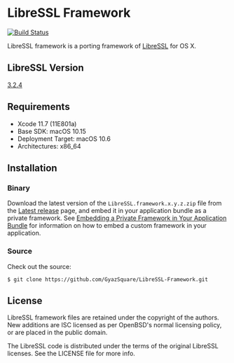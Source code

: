 # LibreSSL Framework

[![Build Status](https://travis-ci.com/GyazSquare/LibreSSL-Framework.svg?branch=master)](https://travis-ci.com/GyazSquare/LibreSSL-Framework)

LibreSSL framework is a porting framework of [LibreSSL](http://www.libressl.org) for OS X.

## LibreSSL Version

[3.2.4](https://ftp.openbsd.org/pub/OpenBSD/LibreSSL/libressl-3.2.4-relnotes.txt)

## Requirements

* Xcode 11.7 (11E801a)
* Base SDK: macOS 10.15
* Deployment Target: macOS 10.6
* Architectures: x86_64

## Installation

### Binary

Download the latest version of the `LibreSSL.framework.x.y.z.zip` file from the [Latest release](https://github.com/GyazSquare/LibreSSL-Framework/releases/latest) page, and embed it in your application bundle as a private framework. See [Embedding a Private Framework in Your Application Bundle](https://developer.apple.com/library/mac/documentation/MacOSX/Conceptual/BPFrameworks/Tasks/CreatingFrameworks.html#//apple_ref/doc/uid/20002258-106880) for information on how to embed a custom framework in your application.

### Source

Check out the source:

```shell
$ git clone https://github.com/GyazSquare/LibreSSL-Framework.git
```

## License

LibreSSL framework files are retained under the copyright of the authors. New additions are ISC licensed as per OpenBSD's normal licensing policy, or are placed in the public domain.

The LibreSSL code is distributed under the terms of the original LibreSSL licenses. See the LICENSE file for more info.
